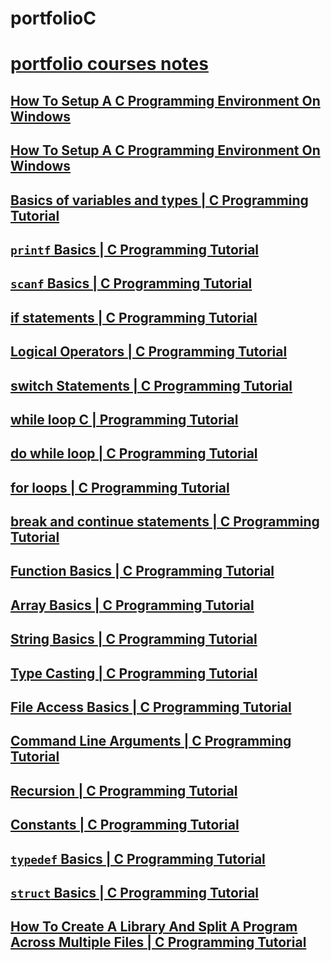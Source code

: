 # portfolioC

# [portfolio courses notes]()

## [How To Setup A C Programming Environment On Windows](./videos/001/README.md)
## [How To Setup A C Programming Environment On Windows](./videos/002/README.md)
## [Basics of variables and types | C Programming Tutorial](./videos/003/README.md)
## [`printf` Basics | C Programming Tutorial](./videos/004/README.md)
## [`scanf` Basics | C Programming Tutorial](./videos/005/README.md)
## [if statements | C Programming Tutorial](./videos/006/README.md)
## [Logical Operators | C Programming Tutorial](./videos/007/README.md)
## [switch Statements | C Programming Tutorial](./videos/008/README.md)
## [while loop C | Programming Tutorial](./videos/009/README.md)
## [do while loop | C Programming Tutorial](./videos/010/README.md)
## [for loops | C Programming Tutorial](./videos/011/README.md)
## [break and continue statements | C Programming Tutorial](./videos/012/README.md)
## [Function Basics | C Programming Tutorial](./videos/013/README.md)
## [Array Basics | C Programming Tutorial](./videos/014/README.md)
## [String Basics | C Programming Tutorial](./videos/015/README.md)
## [Type Casting | C Programming Tutorial](./videos/016/README.md)
## [File Access Basics | C Programming Tutorial](./videos/017/README.md)
## [Command Line Arguments | C Programming Tutorial](./videos/018/README.md)
## [Recursion | C Programming Tutorial](./videos/019/README.md)
## [Constants | C Programming Tutorial](./videos/020/README.md)
## [`typedef` Basics | C Programming Tutorial](./videos/021/README.md)
## [`struct` Basics | C Programming Tutorial](./videos/022/README.md)




## [How To Create A Library And Split A Program Across Multiple Files | C Programming Tutorial](./videos/088/README.md)






[playlist link]: https://www.youtube.com/playlist?list=PLA1FTfKBAEX4hblYoH6mnq0zsie2w6Wif
